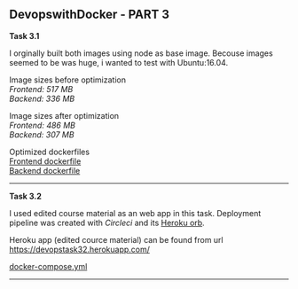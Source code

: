 ## DevopswithDocker - PART 3

**Task 3.1**

I orginally built both images using node as base image. Becouse images seemed to be was huge, i wanted to test with Ubuntu:16.04.  

Image sizes before optimization  
_Frontend: 517 MB_  
_Backend:  336 MB_  

Image sizes after optimization  
_Frontend: 486 MB_  
_Backend:  307 MB_  


Optimized dockerfiles  
[Frontend dockerfile](./3.1/frontend/dockerfile)  
[Backend dockerfile](./3.1/backend/dockerfile)

____________________________________

**Task 3.2**  

I used edited course material as an web app in this task. Deployment pipeline was created with _Circleci_ and its [Heroku orb](https://circleci.com/orbs/registry/orb/circleci/heroku). 

Heroku app (edited cource material) can be found from url
https://devopstask32.herokuapp.com/

[docker-compose.yml](./3.2/docker-compose.yml)   
____________________________________





